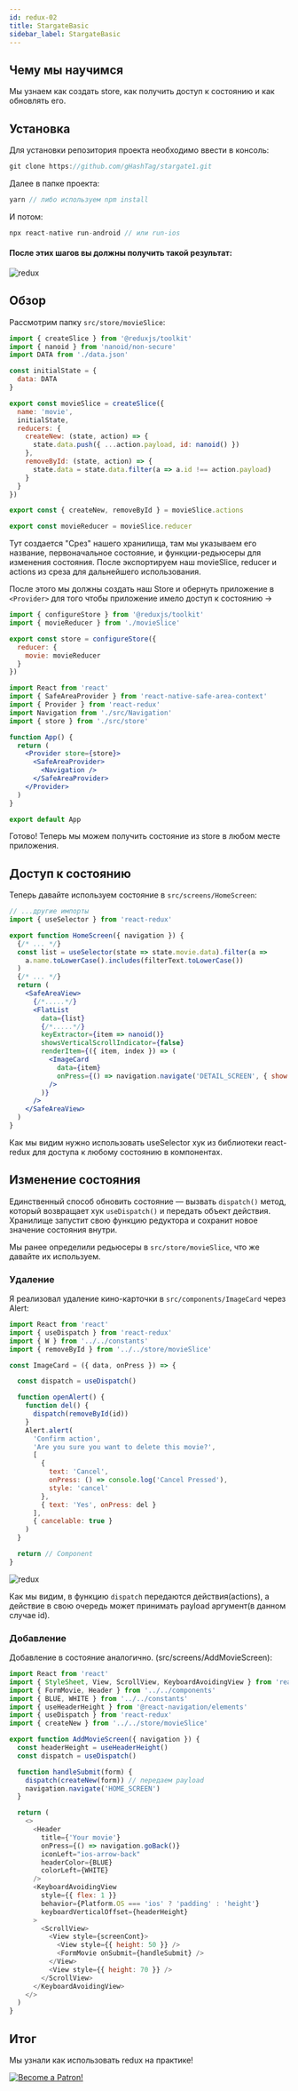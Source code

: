 ```yaml
---
id: redux-02
title: StargateBasic
sidebar_label: StargateBasic
---
```



## Чему мы научимся

Мы узнаем как создать store, как получить доступ к состоянию и как обновлять его.

## Установка
Для установки репозитория проекта необходимо ввести в консоль:

```jsx
git clone https://github.com/gHashTag/stargate1.git
```
Далее в папке проекта:
```jsx
yarn // либо используем npm install
```
И потом:
```jsx
npx react-native run-android // или run-ios
```

#### После этих шагов вы должны получить такой результат:
![redux](/img/redux/appView-02.png)

## Обзор

Рассмотрим папку `src/store/movieSlice`:

```js
import { createSlice } from '@reduxjs/toolkit'
import { nanoid } from 'nanoid/non-secure'
import DATA from './data.json'

const initialState = {
  data: DATA
}

export const movieSlice = createSlice({
  name: 'movie',
  initialState,
  reducers: {
    createNew: (state, action) => {
      state.data.push({ ...action.payload, id: nanoid() })
    },
    removeById: (state, action) => {
      state.data = state.data.filter(a => a.id !== action.payload)
    }
  }
})

export const { createNew, removeById } = movieSlice.actions

export const movieReducer = movieSlice.reducer
```
Тут создается "Срез" нашего хранилища, там мы указываем его название, первоначальное состояние, и функции-редьюсеры для изменения состояния. После экспортируем наш movieSlice, reducer и actions из среза для дальнейшего использования.

После этого мы должны создать наш Store и обернуть приложение в `<Provider>` для того чтобы приложение имело доступ к состоянию →

```js
import { configureStore } from '@reduxjs/toolkit'
import { movieReducer } from './movieSlice'

export const store = configureStore({
  reducer: {
    movie: movieReducer
  }
})
```
```jsx
import React from 'react'
import { SafeAreaProvider } from 'react-native-safe-area-context'
import { Provider } from 'react-redux'
import Navigation from './src/Navigation'
import { store } from './src/store'

function App() {
  return (
    <Provider store={store}>
      <SafeAreaProvider>
        <Navigation />
      </SafeAreaProvider>
    </Provider>
  )
}

export default App
```

Готово! Теперь мы можем получить состояние из store в любом месте приложения.

## Доступ к состоянию

Теперь давайте используем состояние в `src/screens/HomeScreen`:

```jsx
// ...другие импорты
import { useSelector } from 'react-redux'

export function HomeScreen({ navigation }) {
  {/* ... */}
  const list = useSelector(state => state.movie.data).filter(a =>
    a.name.toLowerCase().includes(filterText.toLowerCase())
  )
  {/* ... */}
  return (
    <SafeAreaView>
      {/*.....*/}
      <FlatList
        data={list}
        {/*.....*/}
        keyExtractor={item => nanoid()}
        showsVerticalScrollIndicator={false}
        renderItem={({ item, index }) => (
          <ImageCard
            data={item}
            onPress={() => navigation.navigate('DETAIL_SCREEN', { show: item })}
          />
        )}
      />
    </SafeAreaView>
  )
}
```

Как мы видим нужно использовать useSelector хук из библиотеки react-redux для доступа к любому состоянию в компонентах.

## Изменение состояния

Единственный способ обновить состояние — вызвать `dispatch()` метод, который возвращает хук `useDispatch()` и передать объект действия. Хранилище запустит свою функцию редуктора и сохранит новое значение состояния внутри.

Мы ранее определили редьюсеры в `src/store/movieSlice`, что же давайте их используем.

### Удаление

Я реализовал удаление кино-карточки в `src/components/ImageCard` через Alert:

```jsx
import React from 'react'
import { useDispatch } from 'react-redux'
import { W } from '../../constants'
import { removeById } from '../../store/movieSlice'

const ImageCard = ({ data, onPress }) => {

  const dispatch = useDispatch()

  function openAlert() {
    function del() {
      dispatch(removeById(id))
    }
    Alert.alert(
      'Confirm action',
      'Are you sure you want to delete this movie?',
      [
        {
          text: 'Cancel',
          onPress: () => console.log('Cancel Pressed'),
          style: 'cancel'
        },
        { text: 'Yes', onPress: del }
      ],
      { cancelable: true }
    )
  }

  return // Component
}
```


![redux](/img/redux/appDelItem-02.png)

Как мы видим, в функцию `dispatch` передаются действия(actions), а действие в свою очередь может принимать payload аргумент(в данном случае id).

### Добавление

Добавление в состояние аналогично.
(src/screens/AddMovieScreen):
```js
import React from 'react'
import { StyleSheet, View, ScrollView, KeyboardAvoidingView } from 'react-native'
import { FormMovie, Header } from '../../components'
import { BLUE, WHITE } from '../../constants'
import { useHeaderHeight } from '@react-navigation/elements'
import { useDispatch } from 'react-redux'
import { createNew } from '../../store/movieSlice'

export function AddMovieScreen({ navigation }) {
  const headerHeight = useHeaderHeight()
  const dispatch = useDispatch()

  function handleSubmit(form) {
    dispatch(createNew(form)) // передаем payload
    navigation.navigate('HOME_SCREEN')
  }

  return (
    <>
      <Header
        title={'Your movie'}
        onPress={() => navigation.goBack()}
        iconLeft="ios-arrow-back"
        headerColor={BLUE}
        colorLeft={WHITE}
      />
      <KeyboardAvoidingView
        style={{ flex: 1 }}
        behavior={Platform.OS === 'ios' ? 'padding' : 'height'}
        keyboardVerticalOffset={headerHeight}
      >
        <ScrollView>
          <View style={screenCont}>
            <View style={{ height: 50 }} />
            <FormMovie onSubmit={handleSubmit} />
          </View>
          <View style={{ height: 70 }} />
        </ScrollView>
      </KeyboardAvoidingView>
    </>
  )
}
```

## Итог

Мы узнали как использовать redux на практике!

[![Become a Patron!](/img/logo/patreon.jpg)](https://www.patreon.com/bePatron?u=31769291)